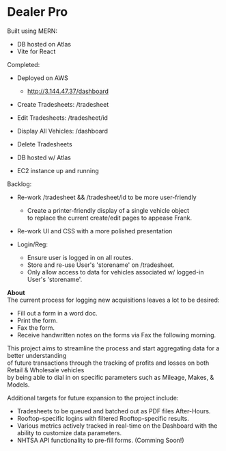 # Dealer Pro
Built using MERN:
- DB hosted on Atlas
- Vite for React

Completed:
  - Deployed on AWS
    - http://3.144.47.37/dashboard

  - Create Tradesheets: /tradesheet

  - Edit Tradesheets: /tradesheet/id

  - Display All Vehicles: /dashboard

  - Delete Tradesheets

  - DB hosted w/ Atlas

  - EC2 instance up and running

Backlog:

  - Re-work /tradesheet && /tradesheet/id to be more user-friendly
    - Create a printer-friendly display of a single vehicle object  
      to replace the current create/edit pages to appease Frank.

  - Re-work UI and CSS with a more polished presentation

  - Login/Reg:
    - Ensure user is logged in on all routes.
    - Store and re-use User's 'storename' on /tradesheet.
    - Only allow access to data for vehicles associated
      w/ logged-in User's 'storename'.

__About__  
The current process for logging new acquisitions leaves a lot to be desired:
  - Fill out a form in a word doc.
  - Print the form.
  - Fax the form.
  - Receive handwritten notes on the forms via Fax the following morning.  
  
  This project aims to streamline the process and start aggregating data for a better understanding  
  of future transactions through the tracking of profits and losses on both Retail & Wholesale vehicles  
  by being able to dial in on specific parameters such as Mileage, Makes, & Models.  
  
Additional targets for future expansion to the project include:
  - Tradesheets to be queued and batched out as PDF files After-Hours.
  - Rooftop-specific logins with filtered Rooftop-specific results.
  - Various metrics actively tracked in real-time on the Dashboard with
    the ability to customize data parameters.
  - NHTSA API functionality to pre-fill forms. (Comming Soon!)
